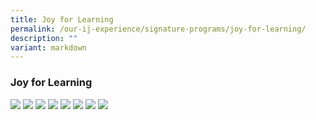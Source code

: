 ```yaml
---
title: Joy for Learning
permalink: /our-ij-experience/signature-programs/joy-for-learning/
description: ""
variant: markdown
---
```

### Joy for Learning
![  ](/images/Save%20The%20Earth%202024/Save_The_Earth_website__2024_Page_01.jpg)
![](/images/Save%20The%20Earth%202024/Save_The_Earth_website__2024_Page_02.jpg)
![](/images/Save%20The%20Earth%202024/Save_The_Earth_website__2024_Page_03.jpg)
![](/images/Save%20The%20Earth%202024/Save_The_Earth_website__2024_Page_04.jpg)
![](/images/Save%20The%20Earth%202024/Save_The_Earth_website__2024_Page_05.jpg)
![](/images/Save%20The%20Earth%202024/Save_The_Earth_website__2024_Page_06.jpg)
![](/images/Save%20The%20Earth%202024/Save_The_Earth_website__2024_Page_07.jpg)
![](/images/Save%20The%20Earth%202024/Save_The_Earth_website__2024_Page_08.jpg)